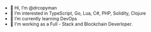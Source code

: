 - 👋 Hi, I’m @drcopyman
- 👀 I’m interested in TypeScript, Go, Lua, C#, PHP, Solidity, Clojure
- 🌱 I’m currently learning DevOps 
- 💼 I'm working as a Full - Stack and Blockchain Deverloper.
